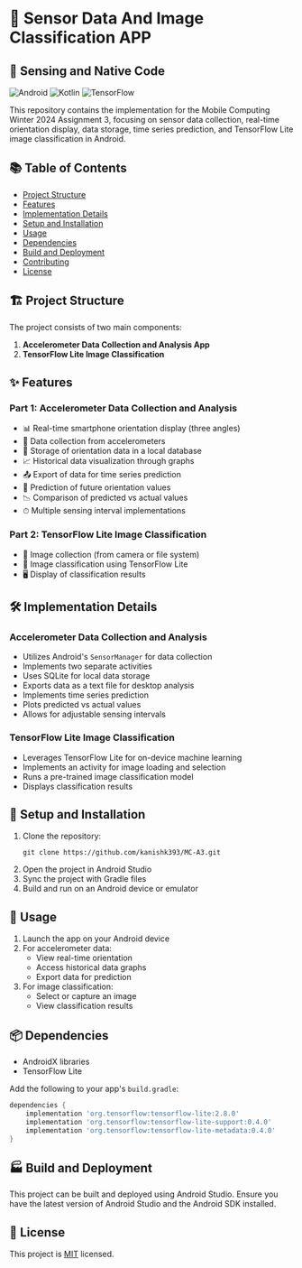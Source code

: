 # 📱 Sensor Data And Image Classification APP

## 🚀 Sensing and Native Code

![Android](https://img.shields.io/badge/Android-3DDC84?style=for-the-badge&logo=android&logoColor=white)
![Kotlin](https://img.shields.io/badge/Kotlin-0095D5?&style=for-the-badge&logo=kotlin&logoColor=white)
![TensorFlow](https://img.shields.io/badge/TensorFlow-FF6F00?style=for-the-badge&logo=tensorflow&logoColor=white)

This repository contains the implementation for the Mobile Computing Winter 2024 Assignment 3, focusing on sensor data collection, real-time orientation display, data storage, time series prediction, and TensorFlow Lite image classification in Android.

## 📚 Table of Contents

- [Project Structure](#project-structure)
- [Features](#features)
- [Implementation Details](#implementation-details)
- [Setup and Installation](#setup-and-installation)
- [Usage](#usage)
- [Dependencies](#dependencies)
- [Build and Deployment](#build-and-deployment)
- [Contributing](#contributing)
- [License](#license)

## 🏗 Project Structure

The project consists of two main components:

1. **Accelerometer Data Collection and Analysis App**
2. **TensorFlow Lite Image Classification**

## ✨ Features

### Part 1: Accelerometer Data Collection and Analysis

- 📊 Real-time smartphone orientation display (three angles)
- 📅 Data collection from accelerometers
- 💾 Storage of orientation data in a local database
- 📈 Historical data visualization through graphs
- 📤 Export of data for time series prediction
- 🔮 Prediction of future orientation values
- 📉 Comparison of predicted vs actual values
- ⏱ Multiple sensing interval implementations

### Part 2: TensorFlow Lite Image Classification

- 📸 Image collection (from camera or file system)
- 🧠 Image classification using TensorFlow Lite
- 🖥 Display of classification results

## 🛠 Implementation Details

### Accelerometer Data Collection and Analysis

- Utilizes Android's `SensorManager` for data collection
- Implements two separate activities
- Uses SQLite for local data storage
- Exports data as a text file for desktop analysis
- Implements time series prediction
- Plots predicted vs actual values
- Allows for adjustable sensing intervals

### TensorFlow Lite Image Classification

- Leverages TensorFlow Lite for on-device machine learning
- Implements an activity for image loading and selection
- Runs a pre-trained image classification model
- Displays classification results

## 🚀 Setup and Installation

1. Clone the repository:
   ```
   git clone https://github.com/kanishk393/MC-A3.git
   ```
2. Open the project in Android Studio
3. Sync the project with Gradle files
4. Build and run on an Android device or emulator

## 📱 Usage

1. Launch the app on your Android device
2. For accelerometer data:
   - View real-time orientation
   - Access historical data graphs
   - Export data for prediction
3. For image classification:
   - Select or capture an image
   - View classification results

## 📦 Dependencies

- AndroidX libraries
- TensorFlow Lite

Add the following to your app's `build.gradle`:

```gradle
dependencies {
    implementation 'org.tensorflow:tensorflow-lite:2.8.0'
    implementation 'org.tensorflow:tensorflow-lite-support:0.4.0'
    implementation 'org.tensorflow:tensorflow-lite-metadata:0.4.0'
}
```

## 🏭 Build and Deployment

This project can be built and deployed using Android Studio. Ensure you have the latest version of Android Studio and the Android SDK installed.

## 📄 License

This project is [MIT](https://choosealicense.com/licenses/mit/) licensed.
